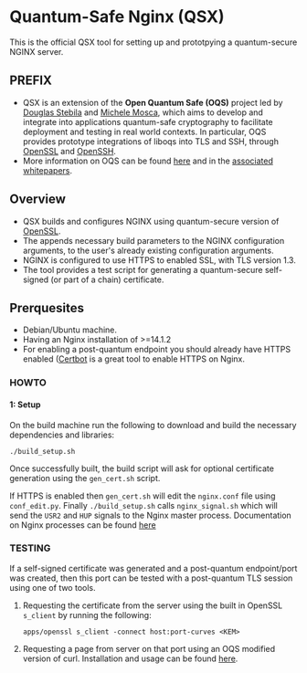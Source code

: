 # Quantum-Safe Nginx (QSX) 

This is the official QSX tool for setting up and prototpying a quantum-secure NGINX server. 


## PREFIX 

- QSX is an extension of the **Open Quantum Safe (OQS)** project led by [Douglas Stebila](https://www.douglas.stebila.ca/research/) and [Michele Mosca](http://faculty.iqc.uwaterloo.ca/mmosca/), which aims to develop and integrate into applications quantum-safe cryptography to facilitate deployment and testing in real world contexts. In particular, OQS provides prototype integrations of liboqs into TLS and SSH, through [OpenSSL](https://github.com/open-quantum-safe/openssl) and [OpenSSH](https://github.com/open-quantum-safe/openssh-portable). 
- More information on OQS can be found [here](https://openquantumsafe.org/) and in the [associated](https://openquantumsafe.org/papers/SAC-SteMos16.pdf) [whitepapers](https://openquantumsafe.org/papers/NISTPQC-CroPaqSte19.pdf).


## Overview 

- QSX builds and configures NGINX using quantum-secure version of [OpenSSL](https://github.com/open-quantum-safe/openssl).
- The appends necessary build parameters to the NGINX configuration arguments, to the user's already existing configuration arguments. 
- NGINX is configured to use HTTPS to enabled SSL, with TLS version 1.3.
- The tool provides a test script for generating a quantum-secure self-signed (or part of a chain) certificate.


## Prerquesites 
- Debian/Ubuntu machine. 
- Having an Nginx installation of >=14.1.2
- For enabling a post-quantum  endpoint you should already have HTTPS enabled ([Certbot](https://github.com/certbot/certbot) is a great tool to enable HTTPS on Nginx.

### HOWTO

#### 1: Setup 

On the build machine run the following to download and build the necessary dependencies and libraries: 

```
./build_setup.sh
```

Once successfully built, the build script will ask for optional certificate generation using the `gen_cert.sh` script. 

If HTTPS is enabled then `gen_cert.sh` will edit the `nginx.conf` file using `conf_edit.py`. Finally `./build_setup.sh` calls `nginx_signal.sh` which will send the `USR2` and `HUP` signals to the Nginx master process. Documentation on Nginx processes can be found [here](http://nginx.org/en/docs/control.html)


### TESTING

If a self-signed certificate was generated and a post-quantum endpoint/port was created, then this port can be tested with a post-quantum TLS session using one of two tools. 
1. Requesting the certificate from the server using the built in OpenSSL `s_client` by running the following: 

    `apps/openssl s_client -connect host:port-curves <KEM>`
2. Requesting a page from server on that port using an OQS modified version of curl. Installation and usage can be found [here](https://github.com/open-quantum-safe/oqs-demos/tree/main/curl).
